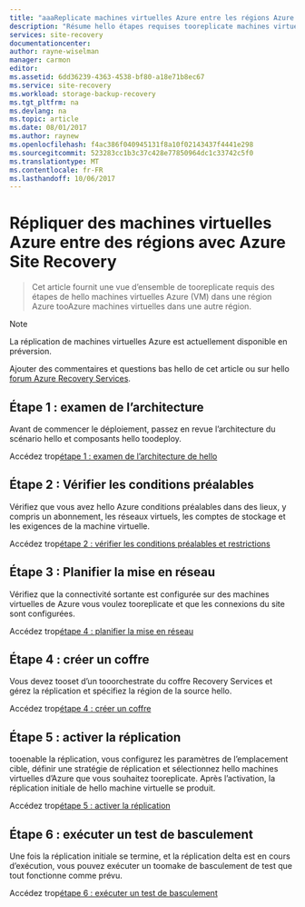 ```yaml
---
title: "aaaReplicate machines virtuelles Azure entre les régions Azure | Des documents Microsoft"
description: "Résume hello étapes requises tooreplicate machines virtuelles Azure entre des régions Azure avec le service d’Azure Site Recovery hello Bonjour portail Azure"
services: site-recovery
documentationcenter: 
author: rayne-wiselman
manager: carmon
editor: 
ms.assetid: 6dd36239-4363-4538-bf80-a18e71b8ec67
ms.service: site-recovery
ms.workload: storage-backup-recovery
ms.tgt_pltfrm: na
ms.devlang: na
ms.topic: article
ms.date: 08/01/2017
ms.author: raynew
ms.openlocfilehash: f4ac386f040945131f8a10f02143437f4441e298
ms.sourcegitcommit: 523283cc1b3c37c428e77850964dc1c33742c5f0
ms.translationtype: MT
ms.contentlocale: fr-FR
ms.lasthandoff: 10/06/2017
---
```

# <a name="replicate-azure-vms-between-regions-with-azure-site-recovery"></a>Répliquer des machines virtuelles Azure entre des régions avec Azure Site Recovery

>Cet article fournit une vue d’ensemble de tooreplicate requis des étapes de hello machines virtuelles Azure (VM) dans une région Azure tooAzure machines virtuelles dans une autre région. 

>[!NOTE]
>
> La réplication de machines virtuelles Azure est actuellement disponible en préversion.

Ajouter des commentaires et questions bas hello de cet article ou sur hello [forum Azure Recovery Services](https://social.msdn.microsoft.com/forums/azure/home?forum=hypervrecovmgr).

## <a name="step-1-review-architecture"></a>Étape 1 : examen de l’architecture

Avant de commencer le déploiement, passez en revue l’architecture du scénario hello et composants hello toodeploy.

Accédez trop[étape 1 : examen de l’architecture de hello](azure-to-azure-walkthrough-architecture.md)


## <a name="step-2-review-prerequisites"></a>Étape 2 : Vérifier les conditions préalables

Vérifiez que vous avez hello Azure conditions préalables dans des lieux, y compris un abonnement, les réseaux virtuels, les comptes de stockage et les exigences de la machine virtuelle.

Accédez trop[étape 2 : vérifier les conditions préalables et restrictions](azure-to-azure-walkthrough-prerequisites.md)


## <a name="step-3-plan-networking"></a>Étape 3 : Planifier la mise en réseau

Vérifiez que la connectivité sortante est configurée sur des machines virtuelles de Azure vous voulez tooreplicate et que les connexions du site sont configurées.

Accédez trop[étape 4 : planifier la mise en réseau](azure-to-azure-walkthrough-network.md)



## <a name="step-4-create-a-vault"></a>Étape 4 : créer un coffre 

Vous devez tooset d’un tooorchestrate du coffre Recovery Services et gérez la réplication et spécifiez la région de la source hello.

Accédez trop[étape 4 : créer un coffre](azure-to-azure-walkthrough-vault.md)


## <a name="step-5-enable-replication"></a>Étape 5 : activer la réplication


tooenable la réplication, vous configurez les paramètres de l’emplacement cible, définir une stratégie de réplication et sélectionnez hello machines virtuelles d’Azure que vous souhaitez tooreplicate. Après l’activation, la réplication initiale de hello machine virtuelle se produit.

Accédez trop[étape 5 : activer la réplication](azure-to-azure-walkthrough-enable-replication.md)


## <a name="step-6-run-a-test-failover"></a>Étape 6 : exécuter un test de basculement

Une fois la réplication initiale se termine, et la réplication delta est en cours d’exécution, vous pouvez exécuter un toomake de basculement de test que tout fonctionne comme prévu.

Accédez trop[étape 6 : exécuter un test de basculement](azure-to-azure-walkthrough-test-failover.md)


